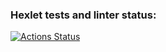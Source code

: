 ### Hexlet tests and linter status:
[![Actions Status](https://github.com/SergeyArc/php-laravel-developer-project-57/actions/workflows/hexlet-check.yml/badge.svg)](https://github.com/SergeyArc/php-laravel-developer-project-57/actions)